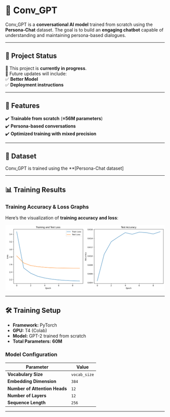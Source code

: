 # 🚀 **Conv_GPT**  

Conv_GPT is a **conversational AI model** trained from scratch using the **Persona-Chat** dataset. The goal is to build an **engaging chatbot** capable of understanding and maintaining persona-based dialogues.  

---

## 🚧 **Project Status**  

🔹 This project is **currently in progress**.  
🔹 Future updates will include:  
✅ **Better Model**  
✅ **Deployment instructions**  

---

## 📌 **Features**  

✔️ **Trainable from scratch** (**≈56M parameters**)  
✔️ **Persona-based conversations**  
✔️ **Optimized training with mixed precision**   

---

## 📂 **Dataset**  

Conv_GPT is trained using the **[Persona-Chat dataset]

---

## 📊 **Training Results**  

### **Training Accuracy & Loss Graphs**  
Here’s the visualization of **training accuracy and loss**:  

![Training Accuracy Results](results.png)  

---

## 🛠 **Training Setup**  

- **Framework:** PyTorch  
- **GPU:** T4 (Colab)  
- **Model:** GPT-2 trained from scratch
- **Total Parameters:** **60M**    

### **Model Configuration**  
| Parameter       | Value  |
|----------------|--------|
| **Vocabulary Size** | `vocab_size` |
| **Embedding Dimension** | `384` |
| **Number of Attention Heads** | `12` |
| **Number of Layers** | `12` |
| **Sequence Length** | `256` |
---

 

 

